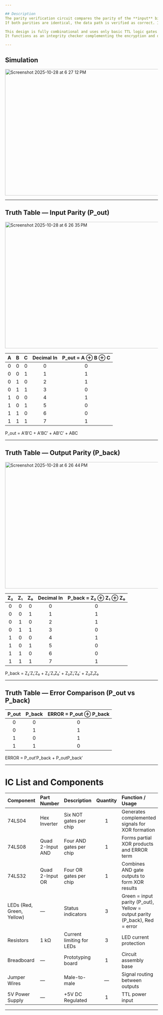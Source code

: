 ```yaml
---

## Description  
The parity verification circuit compares the parity of the **input** bits (A, B, C) from the forward S-Box with the parity of the **output** bits (Z₂, Z₁, Z₀) from the inverse S-Box.  
If both parities are identical, the data path is verified as correct. If they differ, the circuit outputs a logic 1 on the **ERROR** line, signaling a transmission or logic fault.  

This design is fully combinational and uses only basic TTL logic gates.  
It functions as an integrity checker complementing the encryption and decryption stages implemented in Circuit 1.

---
```

## Simulation

<img width="1021" height="417" alt="Screenshot 2025-10-28 at 6 27 12 PM" src="https://github.com/user-attachments/assets/82f1a6a4-d97f-443a-ab0e-d9b32676a651" />

---

## Truth Table — Input Parity (P_out)
<img width="614" height="417" alt="Screenshot 2025-10-28 at 6 26 35 PM" src="https://github.com/user-attachments/assets/6dcd2df5-6f79-4877-b666-9ae45f9d42eb" />

| A | B | C | Decimal In | P_out = A ⊕ B ⊕ C |
|:-:|:-:|:-:|:-----------:|:----------------:|
| 0 | 0 | 0 | 0 | 0 |
| 0 | 0 | 1 | 1 | 1 |
| 0 | 1 | 0 | 2 | 1 |
| 0 | 1 | 1 | 3 | 0 |
| 1 | 0 | 0 | 4 | 1 |
| 1 | 0 | 1 | 5 | 0 |
| 1 | 1 | 0 | 6 | 0 |
| 1 | 1 | 1 | 7 | 1 |

P_out  = A′B′C + A′BC′ + AB′C′ + ABC

---

## Truth Table — Output Parity (P_back)
<img width="614" height="417" alt="Screenshot 2025-10-28 at 6 26 44 PM" src="https://github.com/user-attachments/assets/fdf81655-8ec3-4929-8ef9-8b11b3d137b2" />

| Z₂ | Z₁ | Z₀ | Decimal In | P_back = Z₂ ⊕ Z₁ ⊕ Z₀ |
|:-:|:-:|:-:|:-----------:|:----------------:|
| 0 | 0 | 0 | 0 | 0 |
| 0 | 0 | 1 | 1 | 1 |
| 0 | 1 | 0 | 2 | 1 |
| 0 | 1 | 1 | 3 | 0 |
| 1 | 0 | 0 | 4 | 1 |
| 1 | 0 | 1 | 5 | 0 |
| 1 | 1 | 0 | 6 | 0 |
| 1 | 1 | 1 | 7 | 1 |


P_back = Z₂′Z₁′Z₀ + Z₂′Z₁Z₀′ + Z₂Z₁′Z₀′ + Z₂Z₁Z₀

---

## Truth Table — Error Comparison (P_out vs P_back)

| P_out | P_back | ERROR = P_out ⊕ P_back |
|:-----:|:------:|:----------------------:|
| 0 | 0 | 0 |
| 0 | 1 | 1 |
| 1 | 0 | 1 |
| 1 | 1 | 0 |

ERROR  = P_out′P_back + P_outP_back′

---
# IC List and Components   

| Component | Part Number | Description | Quantity | Function / Usage |
|:-----------|:-------------|:-------------|:----------:|:-----------------|
| 74LS04 | Hex Inverter | Six NOT gates per chip | 1 | Generates complemented signals for XOR formation |
| 74LS08 | Quad 2-Input AND | Four AND gates per chip | 1 | Forms partial XOR products and ERROR term |
| 74LS32 | Quad 2-Input OR | Four OR gates per chip | 1 | Combines AND gate outputs to form XOR results |
| LEDs (Red, Green, Yellow) | — | Status indicators | 3 | Green = input parity (P_out), Yellow = output parity (P_back), Red = error |
| Resistors | 1 kΩ | Current limiting for LEDs | 3 | LED current protection |
| Breadboard | — | Prototyping board | 1 | Circuit assembly base |
| Jumper Wires | — | Male-to-male | — | Signal routing between outputs |
| 5V Power Supply | — | +5V DC Regulated | 1 | TTL power input |

---


